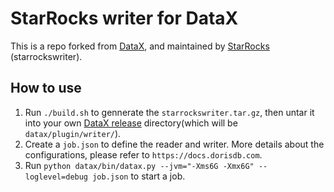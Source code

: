# StarRocks writer for DataX

This is a repo forked from [DataX](https://github.com/alibaba/DataX), and maintained by [StarRocks](https://www.dorisdb.com) (starrockswriter).

## How to use

1. Run `./build.sh` to gennerate the `starrockswriter.tar.gz`, then untar it into your own [DataX release](https://github.com/alibaba/DataX) directory(which will be `datax/plugin/writer/`).
2. Create a `job.json` to define the reader and writer. More details about the configurations, please refer to `https://docs.dorisdb.com`.
3. Run `python datax/bin/datax.py --jvm="-Xms6G -Xmx6G" --loglevel=debug job.json` to start a job.
